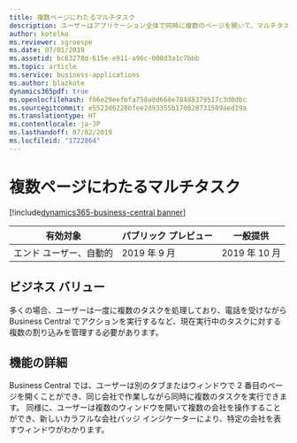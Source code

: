 ```yaml
---
title: 複数ページにわたるマルチタスク
description: ユーザーはアプリケーション全体で同時に複数のページを開いて、マルチタスク処理をサポートできます。
author: kotelko
ms.reviewer: sgroespe
ms.date: 07/01/2019
ms.assetid: bc63278d-615e-e911-a96c-000d3a1c7bbb
ms.topic: article
ms.service: business-applications
ms.author: blazkote
dynamics365pdf: true
ms.openlocfilehash: f06e29eefbfa758a0d668e78488379517c3d0dbc
ms.sourcegitcommit: e5523d6228bfee2d93355b170028731509aed19a
ms.translationtype: HT
ms.contentlocale: ja-JP
ms.lasthandoff: 07/02/2019
ms.locfileid: "1722864"
---
```

# <a name="multi-tasking-across-multiple-pages"></a>複数ページにわたるマルチタスク
[!include[dynamics365-business-central banner](../includes/dynamics365-business-central.md)]

| 有効対象    |  パブリック プレビュー | 一般提供 | 
| ---------- | ---------- |---------- |
|エンド ユーザー、自動的|2019 年 9 月| 2019 年 10 月|


## <a name="business-value"></a>ビジネス バリュー
<!-- bv start -->
多くの場合、ユーザーは一度に複数のタスクを処理しており、電話を受けながら Business Central でアクションを実行するなど、現在実行中のタスクに対する複数の割り込みを管理する必要があります。
<!-- bv end -->



## <a name="feature-details"></a>機能の詳細
<!--feature detail start -->
Business Central では、ユーザーは別のタブまたはウィンドウで 2 番目のページを開くことができ、同じ会社で作業しながら同時に複数のタスクを実行できます。 同様に、ユーザーは複数のウィンドウを開いて複数の会社を操作することができ、新しいカラフルな会社バッジ インジケーターにより、特定の会社を表すウィンドウがわかります。
<!--feature detail end -->










